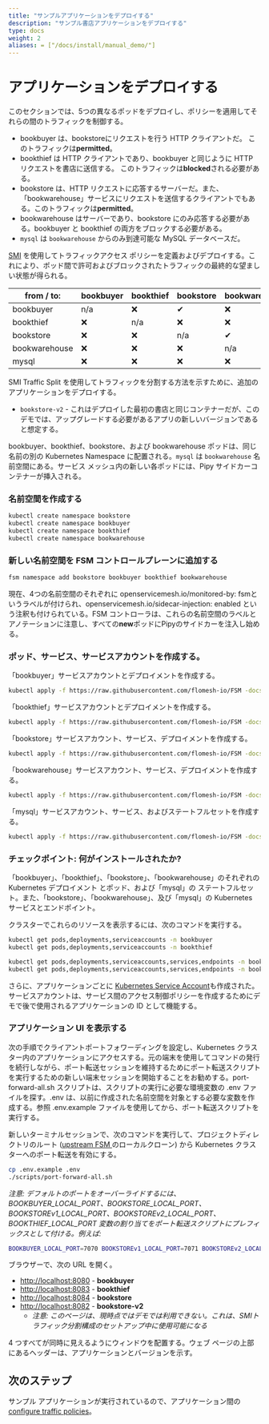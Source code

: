 ```yaml
---
title: "サンプルアプリケーションをデプロイする"
description: "サンプル書店アプリケーションをデプロイする"
type: docs
weight: 2
aliases: = ["/docs/install/manual_demo/"]
---
```


# アプリケーションをデプロイする

このセクションでは、5つの異なるポッドをデプロイし、ポリシーを適用してそれらの間のトラフィックを制御する。

- bookbuyer は、bookstoreにリクエストを行う HTTP クライアントだ。 このトラフィックは**permitted**。
- bookthief は HTTP クライアントであり、bookbuyer と同じように HTTP リクエストを書店に送信する。 このトラフィックは**blocked**される必要がある。
- bookstore は、HTTP リクエストに応答するサーバーだ。また、「bookwarehouse」サービスにリクエストを送信するクライアントでもある。このトラフィックは**permitted**。
- bookwarehouse はサーバーであり、bookstore にのみ応答する必要がある。bookbuyer と bookthief の両方をブロックする必要がある。
- `mysql` は `bookwarehouse` からのみ到達可能な MySQL データベースだ。

[SMI](https://smi-spec.io/) を使用してトラフィックアクセス ポリシーを定義およびデプロイする。これにより、ポッド間で許可およびブロックされたトラフィックの最終的な望ましい状態が得られる。

| from  /   to: | bookbuyer | bookthief | bookstore | bookwarehouse | mysql |
| ------------- | --------- | --------- | --------- | ------------- | ----- |
| bookbuyer     | n/a       | ❌         | ✔         | ❌             | ❌     |
| bookthief     | ❌         | n/a       | ❌         | ❌             | ❌     |
| bookstore     | ❌         | ❌         | n/a       | ✔             | ❌     |
| bookwarehouse | ❌         | ❌         | ❌         | n/a           | ✔     |
| mysql         | ❌         | ❌         | ❌         | ❌             | n/a   |


SMI Traffic Split を使用してトラフィックを分割する方法を示すために、追加のアプリケーションをデプロイする。

- `bookstore-v2` - これはデプロイした最初の書店と同じコンテナーだが、このデモでは、アップグレードする必要があるアプリの新しいバージョンであると想定する。

bookbuyer、bookthief、bookstore、および bookwarehouse ポッドは、同じ名前の別の Kubernetes Namespace に配置される。`mysql` は `bookwarehouse` 名前空間にある。サービス メッシュ内の新しい各ポッドには、Pipy サイドカーコンテナーが挿入される。

### 名前空間を作成する

```bash
kubectl create namespace bookstore
kubectl create namespace bookbuyer
kubectl create namespace bookthief
kubectl create namespace bookwarehouse
```

### 新しい名前空間を FSM コントロールプレーンに追加する

```bash
fsm namespace add bookstore bookbuyer bookthief bookwarehouse
```

現在、4つの名前空間のそれぞれに openservicemesh.io/monitored-by: fsmというラベルが付けられ、openservicemesh.io/sidecar-injection: enabled という注釈も付けられている。FSM コントローラは、これらの名前空間のラベルとアノテーションに注意し、すべての**new**ポッドにPipyのサイドカーを注入し始める。

### ポッド、サービス、サービスアカウントを作成する。

「bookbuyer」サービスアカウントとデプロイメントを作成する。

```bash
kubectl apply -f https://raw.githubusercontent.com/flomesh-io/FSM -docs/{{< param fsm_branch >}}/manifests/apps/bookbuyer.yaml
```

「bookthief」サービスアカウントとデプロイメントを作成する。

```bash
kubectl apply -f https://raw.githubusercontent.com/flomesh-io/FSM -docs/{{< param fsm_branch >}}/manifests/apps/bookthief.yaml
```

「bookstore」サービスアカウント、サービス、デプロイメントを作成する。

```bash
kubectl apply -f https://raw.githubusercontent.com/flomesh-io/FSM -docs/{{< param fsm_branch >}}/manifests/apps/bookstore.yaml
```

「bookwarehouse」サービスアカウント、サービス、デプロイメントを作成する。

```bash
kubectl apply -f https://raw.githubusercontent.com/flomesh-io/FSM -docs/{{< param fsm_branch >}}/manifests/apps/bookwarehouse.yaml
```

「mysql」サービスアカウント、サービス、およびステートフルセットを作成する。

```bash
kubectl apply -f https://raw.githubusercontent.com/flomesh-io/FSM -docs/{{< param fsm_branch >}}/manifests/apps/mysql.yaml
```

### チェックポイント: 何がインストールされたか?

「bookbuyer」、「bookthief」、「bookstore」、「bookwarehouse」のそれぞれの Kubernetes デプロイメント とポッド、および「mysql」の ステートフルセット。また、「bookstore」、「bookwarehouse」、及び「mysql」の Kubernetes サービスとエンドポイント。

クラスターでこれらのリソースを表示するには、次のコマンドを実行する。

```bash
kubectl get pods,deployments,serviceaccounts -n bookbuyer
kubectl get pods,deployments,serviceaccounts -n bookthief

kubectl get pods,deployments,serviceaccounts,services,endpoints -n bookstore
kubectl get pods,deployments,serviceaccounts,services,endpoints -n bookwarehouse
```

さらに、アプリケーションごとに [Kubernetes Service Account](https://kubernetes.io/docs/tasks/configure-pod-container/configure-service-account/)も作成された。サービスアカウントは、サービス間のアクセス制御ポリシーを作成するためにデモで後で使用されるアプリケーションの ID として機能する。
### アプリケーション UI を表示する

次の手順でクライアントポートフォワーディングを設定し、Kubernetes クラスター内のアプリケーションにアクセスする。元の端末を使用してコマンドの発行を続行しながら、ポート転送セッションを維持するためにポート転送スクリプトを実行するための新しい端末セッションを開始することをお勧めする。port-forward-all.sh スクリプトは、スクリプトの実行に必要な環境変数の .env ファイルを探す。.env は、以前に作成された名前空間を対象とする必要な変数を作成する。参照 .env.example ファイルを使用してから、ポート転送スクリプトを実行する。 

新しいターミナルセッションで、次のコマンドを実行して、プロジェクトディレクトリのルート ([upstream FSM ](https://github.com/flomesh-io/FSM )のローカルクローン) から Kubernetes クラスターへのポート転送を有効にする。

```bash
cp .env.example .env
./scripts/port-forward-all.sh
```

_注意: デフォルトのポートをオーバーライドするには、BOOKBUYER_LOCAL_PORT、BOOKSTORE_LOCAL_PORT、BOOKSTOREv1_LOCAL_PORT、BOOKSTOREv2_LOCAL_PORT、BOOKTHIEF_LOCAL_PORT 変数の割り当てをポート転送スクリプトにプレフィックスとして付ける。例えば:_

```bash
BOOKBUYER_LOCAL_PORT=7070 BOOKSTOREv1_LOCAL_PORT=7071 BOOKSTOREv2_LOCAL_PORT=7072 BOOKTHIEF_LOCAL_PORT=7073 BOOKSTORE_LOCAL_PORT=7074 ./scripts/port-forward-all.sh
```

ブラウザーで、次の URL を開く。

- [http://localhost:8080](http://localhost:8080) - **bookbuyer**
- [http://localhost:8083](http://localhost:8083) - **bookthief**
- [http://localhost:8084](http://localhost:8084) - **bookstore**
- [http://localhost:8082](http://localhost:8082) - **bookstore-v2**
  - _注意: このページは、現時点ではデモでは利用できない。これは、SMIトラフィック分割構成のセットアップ中に使用可能になる_

4 つすべてが同時に見えるようにウィンドウを配置する。ウェブ ページの上部にあるヘッダーは、アプリケーションとバージョンを示す。

## 次のステップ

サンプル アプリケーションが実行されているので、アプリケーション間の[configure traffic policies](/docs/getting_started/traffic_policies/)。
